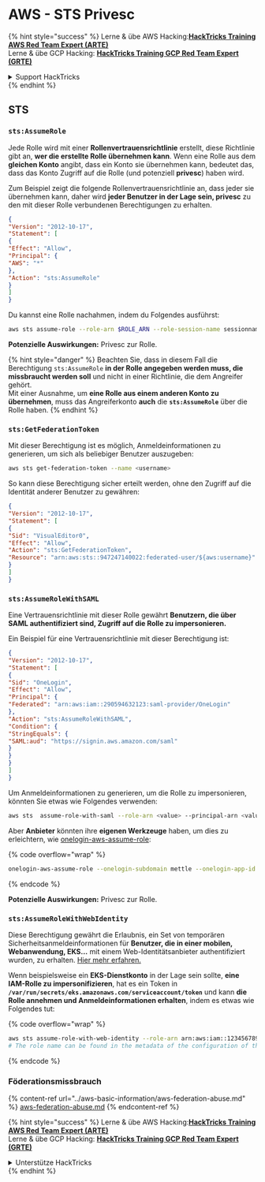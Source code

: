 # AWS - STS Privesc

{% hint style="success" %}
Lerne & übe AWS Hacking:<img src="../../../.gitbook/assets/image (1) (1) (1) (1).png" alt="" data-size="line">[**HackTricks Training AWS Red Team Expert (ARTE)**](https://training.hacktricks.xyz/courses/arte)<img src="../../../.gitbook/assets/image (1) (1) (1) (1).png" alt="" data-size="line">\
Lerne & übe GCP Hacking: <img src="../../../.gitbook/assets/image (2) (1).png" alt="" data-size="line">[**HackTricks Training GCP Red Team Expert (GRTE)**<img src="../../../.gitbook/assets/image (2) (1).png" alt="" data-size="line">](https://training.hacktricks.xyz/courses/grte)

<details>

<summary>Support HackTricks</summary>

* Überprüfe die [**Abonnementpläne**](https://github.com/sponsors/carlospolop)!
* **Tritt der** 💬 [**Discord-Gruppe**](https://discord.gg/hRep4RUj7f) oder der [**Telegram-Gruppe**](https://t.me/peass) bei oder **folge** uns auf **Twitter** 🐦 [**@hacktricks\_live**](https://twitter.com/hacktricks_live)**.**
* **Teile Hacking-Tricks, indem du PRs an die** [**HackTricks**](https://github.com/carlospolop/hacktricks) und [**HackTricks Cloud**](https://github.com/carlospolop/hacktricks-cloud) GitHub-Repos einreichst.

</details>
{% endhint %}

## STS

### `sts:AssumeRole`

Jede Rolle wird mit einer **Rollenvertrauensrichtlinie** erstellt, diese Richtlinie gibt an, **wer die erstellte Rolle übernehmen kann**. Wenn eine Rolle aus dem **gleichen Konto** angibt, dass ein Konto sie übernehmen kann, bedeutet das, dass das Konto Zugriff auf die Rolle (und potenziell **privesc**) haben wird.

Zum Beispiel zeigt die folgende Rollenvertrauensrichtlinie an, dass jeder sie übernehmen kann, daher wird **jeder Benutzer in der Lage sein, privesc** zu den mit dieser Rolle verbundenen Berechtigungen zu erhalten.
```json
{
"Version": "2012-10-17",
"Statement": [
{
"Effect": "Allow",
"Principal": {
"AWS": "*"
},
"Action": "sts:AssumeRole"
}
]
}
```
Du kannst eine Rolle nachahmen, indem du Folgendes ausführst:
```bash
aws sts assume-role --role-arn $ROLE_ARN --role-session-name sessionname
```
**Potenzielle Auswirkungen:** Privesc zur Rolle.

{% hint style="danger" %}
Beachten Sie, dass in diesem Fall die Berechtigung `sts:AssumeRole` **in der Rolle angegeben werden muss, die missbraucht werden soll** und nicht in einer Richtlinie, die dem Angreifer gehört.\
Mit einer Ausnahme, um **eine Rolle aus einem anderen Konto zu übernehmen**, muss das Angreiferkonto **auch** die **`sts:AssumeRole`** über die Rolle haben.
{% endhint %}

### **`sts:GetFederationToken`**

Mit dieser Berechtigung ist es möglich, Anmeldeinformationen zu generieren, um sich als beliebiger Benutzer auszugeben:
```bash
aws sts get-federation-token --name <username>
```
So kann diese Berechtigung sicher erteilt werden, ohne den Zugriff auf die Identität anderer Benutzer zu gewähren:
```json
{
"Version": "2012-10-17",
"Statement": [
{
"Sid": "VisualEditor0",
"Effect": "Allow",
"Action": "sts:GetFederationToken",
"Resource": "arn:aws:sts::947247140022:federated-user/${aws:username}"
}
]
}
```
### `sts:AssumeRoleWithSAML`

Eine Vertrauensrichtlinie mit dieser Rolle gewährt **Benutzern, die über SAML authentifiziert sind, Zugriff auf die Rolle zu impersonieren.**

Ein Beispiel für eine Vertrauensrichtlinie mit dieser Berechtigung ist:
```json
{
"Version": "2012-10-17",
"Statement": [
{
"Sid": "OneLogin",
"Effect": "Allow",
"Principal": {
"Federated": "arn:aws:iam::290594632123:saml-provider/OneLogin"
},
"Action": "sts:AssumeRoleWithSAML",
"Condition": {
"StringEquals": {
"SAML:aud": "https://signin.aws.amazon.com/saml"
}
}
}
]
}
```
Um Anmeldeinformationen zu generieren, um die Rolle zu impersonieren, könnten Sie etwas wie Folgendes verwenden:
```bash
aws sts  assume-role-with-saml --role-arn <value> --principal-arn <value>
```
Aber **Anbieter** könnten ihre **eigenen Werkzeuge** haben, um dies zu erleichtern, wie [onelogin-aws-assume-role](https://github.com/onelogin/onelogin-python-aws-assume-role):

{% code overflow="wrap" %}
```bash
onelogin-aws-assume-role --onelogin-subdomain mettle --onelogin-app-id 283740 --aws-region eu-west-1 -z 3600
```
{% endcode %}

**Potenzielle Auswirkungen:** Privesc zur Rolle.

### `sts:AssumeRoleWithWebIdentity`

Diese Berechtigung gewährt die Erlaubnis, ein Set von temporären Sicherheitsanmeldeinformationen für **Benutzer, die in einer mobilen, Webanwendung, EKS...** mit einem Web-Identitätsanbieter authentifiziert wurden, zu erhalten. [Hier mehr erfahren.](https://docs.aws.amazon.com/STS/latest/APIReference/API_AssumeRoleWithWebIdentity.html)

Wenn beispielsweise ein **EKS-Dienstkonto** in der Lage sein sollte, **eine IAM-Rolle zu impersonifizieren**, hat es ein Token in **`/var/run/secrets/eks.amazonaws.com/serviceaccount/token`** und kann **die Rolle annehmen und Anmeldeinformationen erhalten**, indem es etwas wie Folgendes tut:

{% code overflow="wrap" %}
```bash
aws sts assume-role-with-web-identity --role-arn arn:aws:iam::123456789098:role/<role_name> --role-session-name something --web-identity-token file:///var/run/secrets/eks.amazonaws.com/serviceaccount/token
# The role name can be found in the metadata of the configuration of the pod
```
{% endcode %}

### Föderationsmissbrauch

{% content-ref url="../aws-basic-information/aws-federation-abuse.md" %}
[aws-federation-abuse.md](../aws-basic-information/aws-federation-abuse.md)
{% endcontent-ref %}

{% hint style="success" %}
Lerne & übe AWS Hacking:<img src="../../../.gitbook/assets/image (1) (1) (1) (1).png" alt="" data-size="line">[**HackTricks Training AWS Red Team Expert (ARTE)**](https://training.hacktricks.xyz/courses/arte)<img src="../../../.gitbook/assets/image (1) (1) (1) (1).png" alt="" data-size="line">\
Lerne & übe GCP Hacking: <img src="../../../.gitbook/assets/image (2) (1).png" alt="" data-size="line">[**HackTricks Training GCP Red Team Expert (GRTE)**<img src="../../../.gitbook/assets/image (2) (1).png" alt="" data-size="line">](https://training.hacktricks.xyz/courses/grte)

<details>

<summary>Unterstütze HackTricks</summary>

* Überprüfe die [**Abonnementpläne**](https://github.com/sponsors/carlospolop)!
* **Tritt der** 💬 [**Discord-Gruppe**](https://discord.gg/hRep4RUj7f) oder der [**Telegram-Gruppe**](https://t.me/peass) bei oder **folge** uns auf **Twitter** 🐦 [**@hacktricks\_live**](https://twitter.com/hacktricks_live)**.**
* **Teile Hacking-Tricks, indem du PRs zu den** [**HackTricks**](https://github.com/carlospolop/hacktricks) und [**HackTricks Cloud**](https://github.com/carlospolop/hacktricks-cloud) GitHub-Repos einreichst.

</details>
{% endhint %}
